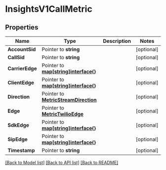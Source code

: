 # InsightsV1CallMetric

## Properties

Name | Type | Description | Notes
------------ | ------------- | ------------- | -------------
**AccountSid** | Pointer to **string** |  | [optional] 
**CallSid** | Pointer to **string** |  | [optional] 
**CarrierEdge** | Pointer to [**map[string]interface{}**](.md) |  | [optional] 
**ClientEdge** | Pointer to [**map[string]interface{}**](.md) |  | [optional] 
**Direction** | Pointer to [**MetricStreamDirection**](metric_stream_direction.md) |  | [optional] 
**Edge** | Pointer to [**MetricTwilioEdge**](metric_twilio_edge.md) |  | [optional] 
**SdkEdge** | Pointer to [**map[string]interface{}**](.md) |  | [optional] 
**SipEdge** | Pointer to [**map[string]interface{}**](.md) |  | [optional] 
**Timestamp** | Pointer to **string** |  | [optional] 

[[Back to Model list]](../README.md#documentation-for-models) [[Back to API list]](../README.md#documentation-for-api-endpoints) [[Back to README]](../README.md)


